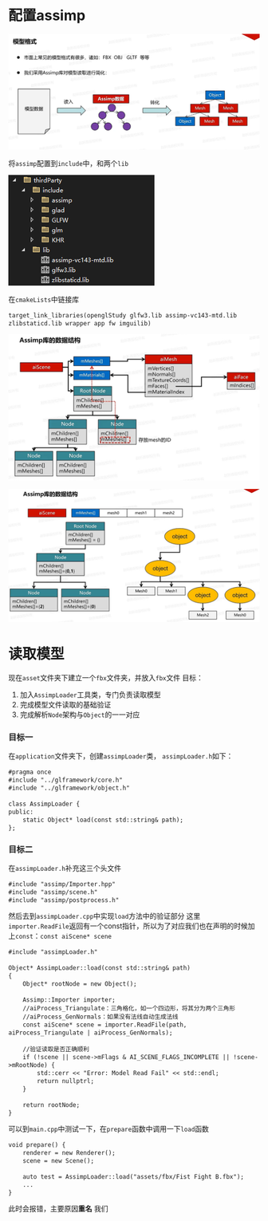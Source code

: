 # 配置assimp
![输入图片说明](/imgs/2024-12-06/uArrQBtj4eUg07jX.png)

将`assimp`配置到`include`中，和两个`lib`

![输入图片说明](/imgs/2024-12-06/jtWrN396hWeDwHop.png)

在`cmakeLists`中链接库
```
target_link_libraries(openglStudy glfw3.lib assimp-vc143-mtd.lib zlibstaticd.lib wrapper app fw imguilib)
```

![输入图片说明](/imgs/2024-12-06/8Sh1vlakzdQBfpr6.png)

![输入图片说明](/imgs/2024-12-06/XPFJuxf35bUgx3Rs.png)

# 读取模型
现在`asset`文件夹下建立一个`fbx`文件夹，并放入`fbx`文件
目标：
1. 加入`AssimpLoader`工具类，专门负责读取模型
2. 完成模型文件读取的基础验证
3. 完成解析`Node`架构与`Object`的一一对应

### 目标一
在`application`文件夹下，创建`assimpLoader`类，
`assimpLoader.h`如下：
```
#pragma once
#include "../glframework/core.h"
#include "../glframework/object.h"

class AssimpLoader {
public:
	static Object* load(const std::string& path);
};
```

### 目标二
在`assimpLoader.h`补充这三个头文件
```
#include "assimp/Importer.hpp"
#include "assimp/scene.h"
#include "assimp/postprocess.h"
```
然后去到`assimpLoader.cpp`中实现`load`方法中的验证部分
这里`importer.ReadFile`返回有一个const指针，所以为了对应我们也在声明的时候加上`const`：`const aiScene* scene`
```
#include "assimpLoader.h"

Object* AssimpLoader::load(const std::string& path)
{
	Object* rootNode = new Object();

	Assimp::Importer importer;
	//aiProcess_Triangulate：三角格化，如一个四边形，将其分为两个三角形
	//aiProcess_GenNormals：如果没有法线自动生成法线
	const aiScene* scene = importer.ReadFile(path, aiProcess_Triangulate | aiProcess_GenNormals);

	//验证读取是否正确顺利
	if (!scene || scene->mFlags & AI_SCENE_FLAGS_INCOMPLETE || !scene->mRootNode) {
		std::cerr << "Error: Model Read Fail" << std::endl;
		return nullptrl;
	}

	return rootNode;
}

```

可以到`main.cpp`中测试一下，在`prepare`函数中调用一下`load`函数
```
void prepare() {
	renderer = new Renderer();
	scene = new Scene();

	auto test = AssimpLoader::load("assets/fbx/Fist Fight B.fbx");
	...
}
```
此时会报错，主要原因**重名**
我们
<!--stackedit_data:
eyJoaXN0b3J5IjpbMTc2NDc3NDIxOCwxNTgwNzA3ODksMTA0OT
c5NTgzMCw1NDU3Mjk3NTEsLTE5NjA4NTg0MTcsMTY0NDczMTI1
OCwxNDQzMzE5NjQ3LDY0MzAxNjkwNV19
-->
